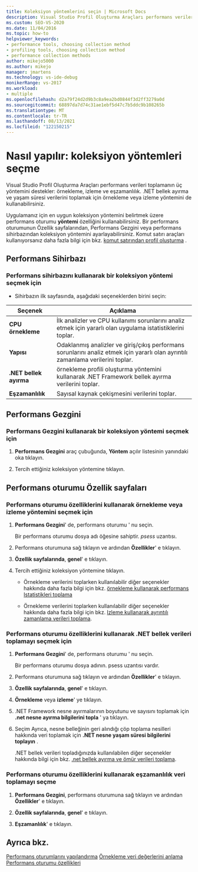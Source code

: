 ```yaml
---
title: Koleksiyon yöntemlerini seçin | Microsoft Docs
description: Visual Studio Profil Oluşturma Araçları performans verileri toplamanın üç yöntemini destekler. Uygulamanız için ihtiyacınız olan birini nasıl seçebileceğinizi öğrenin.
ms.custom: SEO-VS-2020
ms.date: 11/04/2016
ms.topic: how-to
helpviewer_keywords:
- performance tools, choosing collection method
- profiling tools, choosing collection method
- performance collection methods
author: mikejo5000
ms.author: mikejo
manager: jmartens
ms.technology: vs-ide-debug
monikerRange: vs-2017
ms.workload:
- multiple
ms.openlocfilehash: d2a79f24d2d9b3c8a9ea2bd0844f3d2ff3279a0d
ms.sourcegitcommit: 68897da7d74c31ae1ebf5d47c7b5ddc9b108265b
ms.translationtype: MT
ms.contentlocale: tr-TR
ms.lasthandoff: 08/13/2021
ms.locfileid: "122150215"
---
```

# <a name="how-to-choose-collection-methods"></a>Nasıl yapılır: koleksiyon yöntemleri seçme

Visual Studio Profil Oluşturma Araçları performans verileri toplamanın üç yöntemini destekler: örnekleme, izleme ve eşzamanlılık. .NET bellek ayırma ve yaşam süresi verilerini toplamak için örnekleme veya izleme yöntemini de kullanabilirsiniz.

Uygulamanız için en uygun koleksiyon yöntemini belirtmek üzere performans oturumu **yöntemi** özelliğini kullanabilirsiniz. Bir performans oturumunun Özellik sayfalarından, Performans Gezgini veya performans sihirbazından koleksiyon yöntemini ayarlayabilirsiniz. Komut satırı araçları kullanıyorsanız daha fazla bilgi için bkz. [komut satırından profil oluşturma](../profiling/using-the-profiling-tools-from-the-command-line.md) .

## <a name="performance-wizard"></a>Performans Sihirbazı

### <a name="to-select-a-collection-method-using-the-performance-wizard"></a>Performans sihirbazını kullanarak bir koleksiyon yöntemi seçmek için

- Sihirbazın ilk sayfasında, aşağıdaki seçeneklerden birini seçin:

| Seçenek | Açıklama |
|----------------------------| - |
| **CPU örnekleme** | İlk analizler ve CPU kullanımı sorunlarını analiz etmek için yararlı olan uygulama istatistiklerini toplar. |
| **Yapısı** | Odaklanmış analizler ve giriş/çıkış performans sorunlarını analiz etmek için yararlı olan ayrıntılı zamanlama verilerini toplar. |
| **.NET bellek ayırma** | örnekleme profili oluşturma yöntemini kullanarak .NET Framework bellek ayırma verilerini toplar. |
| **Eşzamanlılık** | Sayısal kaynak çekişmesini verilerini toplar. |

## <a name="performance-explorer"></a>Performans Gezgini

### <a name="to-select-a-collection-method-using-performance-explorer"></a>Performans Gezgini kullanarak bir koleksiyon yöntemi seçmek için

1. **Performans Gezgini** araç çubuğunda, **Yöntem** açılır listesinin yanındaki oka tıklayın.

2. Tercih ettiğiniz koleksiyon yöntemine tıklayın.

## <a name="performance-session-property-pages"></a>Performans oturumu Özellik sayfaları

### <a name="to-select-the-sampling-or-instrumentation-method-using-performance-session-properties"></a>Performans oturumu özelliklerini kullanarak örnekleme veya izleme yöntemini seçmek için

1. **Performans Gezgini**' de, performans oturumu ' nu seçin.

     Bir performans oturumu dosya adı öğesine sahiptir. *psess* uzantısı.

2. Performans oturumuna sağ tıklayın ve ardından **Özellikler**' e tıklayın.

3. **Özellik sayfalarında**, **genel**' e tıklayın.

4. Tercih ettiğiniz koleksiyon yöntemine tıklayın.

    - Örnekleme verilerini toplarken kullanılabilir diğer seçenekler hakkında daha fazla bilgi için bkz. [örnekleme kullanarak performans Istatistikleri toplama](../profiling/collecting-performance-statistics-by-using-sampling.md)

    - Örnekleme verilerini toplarken kullanılabilir diğer seçenekler hakkında daha fazla bilgi için bkz. [Izleme kullanarak ayrıntılı zamanlama verileri toplama](../profiling/collecting-detailed-timing-data-by-using-instrumentation.md).

### <a name="to-select-net-memory-data-collection-by-using-performance-session-properties"></a>Performans oturumu özelliklerini kullanarak .NET bellek verileri toplamayı seçmek için

1. **Performans Gezgini**' de, performans oturumu ' nu seçin.

     Bir performans oturumu dosya adının. psess uzantısı vardır.

2. Performans oturumuna sağ tıklayın ve ardından **Özellikler**' e tıklayın.

3. **Özellik sayfalarında**, **genel**' e tıklayın.

4. **Örnekleme** veya **izleme**' ye tıklayın.

5. .NET Framework nesne ayırmalarının boyutunu ve sayısını toplamak için **.net nesne ayırma bilgilerini topla** ' ya tıklayın.

6. Seçim Ayrıca, nesne belleğinin geri alındığı çöp toplama nesilleri hakkında veri toplamak için **.NET nesne yaşam süresi bilgilerini toplayın** .

     .NET bellek verileri topladığınızda kullanılabilen diğer seçenekler hakkında bilgi için bkz. [.net bellek ayırma ve ömür verileri toplama](../profiling/collecting-dotnet-memory-allocation-and-lifetime-data.md).

### <a name="to-select-concurrency-data-collection-by-using-performance-session-properties"></a>Performans oturumu özelliklerini kullanarak eşzamanlılık veri toplamayı seçme

1. **Performans Gezgini**, performans oturumuna sağ tıklayın ve ardından **Özellikler**' e tıklayın.

2. **Özellik sayfalarında**, **genel**' e tıklayın.

3. **Eşzamanlılık**' e tıklayın.

## <a name="see-also"></a>Ayrıca bkz.

[Performans oturumlarını yapılandırma](../profiling/configuring-performance-sessions.md) 
 [Örnekleme veri değerlerini anlama](../profiling/understanding-sampling-data-values.md) 
 [Performans oturumu özellikleri](../profiling/performance-session-properties.md)
